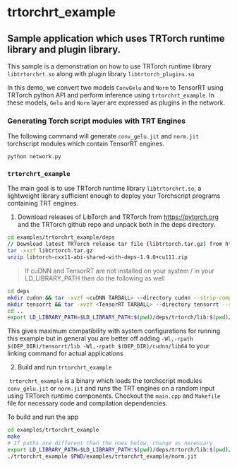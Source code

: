 # trtorchrt_example

## Sample application which uses TRTorch runtime library and plugin library.

This sample is a demonstration on how to use TRTorch runtime library `libtrtorchrt.so` along with plugin library `libtrtorch_plugins.so`

In this demo, we convert two models `ConvGelu` and `Norm` to TensorRT using TRTorch python API and perform inference using `trtorchrt_example`. In these models, `Gelu` and `Norm` layer are expressed as plugins in the network.

### Generating Torch script modules with TRT Engines

The following command will generate `conv_gelu.jit` and `norm.jit` torchscript modules which contain TensorRT engines.

```sh
python network.py
```

### `trtorchrt_example`
The main goal is to use TRTorch runtime library `libtrtorchrt.so`, a lightweight library sufficient enough to deploy your Torchscript programs containing TRT engines.

1) Download releases of LibTorch and TRTorch from https://pytorch.org and the TRTorch github repo and unpack both in the deps directory.

```sh
cd examples/trtorchrt_example/deps
// Download latest TRTorch release tar file (libtrtorch.tar.gz) from https://github.com/NVIDIA/TRTorch/releases
tar -xvzf libtrtorch.tar.gz
unzip libtorch-cxx11-abi-shared-with-deps-1.9.0+cu111.zip
```

> If cuDNN and TensorRT are not installed on your system / in your LD_LIBRARY_PATH then do the following as well

```sh
cd deps
mkdir cudnn && tar -xvzf <cuDNN TARBALL> --directory cudnn --strip-components=1
mkdir tensorrt && tar -xvzf <TensorRT TARBALL> --directory tensorrt --strip-components=1
cd ..
export LD_LIBRARY_PATH=$LD_LIBRARY_PATH:$(pwd)/deps/trtorch/lib:$(pwd)/deps/libtorch/lib:$(pwd)/deps/tensorrt/lib:$(pwd)/deps/cudnn/lib64:/usr/local/cuda/lib
```

This gives maximum compatibility with system configurations for running this example but in general you are better off adding `-Wl,-rpath $(DEP_DIR)/tensorrt/lib -Wl,-rpath $(DEP_DIR)/cudnn/lib64` to your linking command for actual applications

 2) Build and run `trtorchrt_example`

​     `trtorchrt_example` is a binary which loads the torchscript modules `conv_gelu.jit` or `norm.jit` and runs the TRT engines on a random input using TRTorch runtime components. Checkout the `main.cpp` and `Makefile ` file for necessary code and compilation dependencies.

To build and run the app

```sh
cd examples/trtorchrt_example
make
# If paths are different than the ones below, change as necessary
export LD_LIBRARY_PATH=$LD_LIBRARY_PATH:$(pwd)/deps/trtorch/lib:$(pwd)/deps/libtorch/lib:$(pwd)/deps/tensorrt/lib:$(pwd)/deps/cudnn/lib64:/usr/local/cuda/lib
./trtorchrt_example $PWD/examples/trtorchrt_example/norm.jit
```
